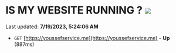 # IS MY WEBSITE RUNNING ? [![](https://img.shields.io/static/v1?label=Sponsor&message=%E2%9D%A4&logo=GitHub&color=%23fe8e86)](https://github.com/sponsors/<username>)

Last updated: **7/19/2023, 5:24:06 AM**

- `GET` [https://youssefservice.me](https://youssefservice.me) - **Up** (887ms)
